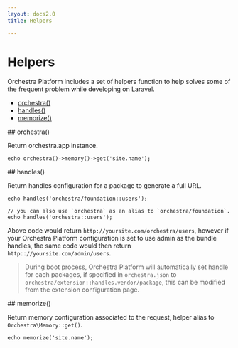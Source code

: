 ```yaml
---
layout: docs2.0
title: Helpers

---
```


# Helpers

Orchestra Platform includes a set of helpers function to help solves some of the frequent problem while developing on Laravel.

* [orchestra()](#orchestra)
* [handles()](#handles)
* [memorize()](#memorize)

<article id="orchestra">
## orchestra()

Return orchestra.app instance.

	echo orchestra()->memory()->get('site.name');

</article>

<article id="handles">
## handles()

Return handles configuration for a package to generate a full URL.

	echo handles('orchestra/foundation::users');

	// you can also use `orchestra` as an alias to `orchestra/foundation`.
	echo handles('orchestra::users');

Above code would return `http://yoursite.com/orchestra/users`, however if your Orchestra Platform configuration is set to use admin as the bundle handles, the same code would then return `http:://yoursite.com/admin/users`.

> During boot process, Orchestra Platform will automatically set handle for each packages, if specified in `orchestra.json` to `orchestra/extension::handles.vendor/package`, this can be modified from the extension configuration page.

</article>

<article id="memorize">
## memorize()

Return memory configuration associated to the request, helper alias to `Orchestra\Memory::get()`.

	echo memorize('site.name');

</article>
